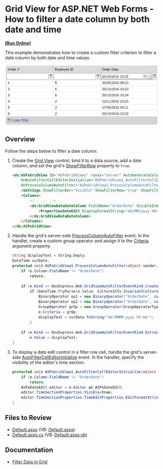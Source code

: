 # Grid View for ASP.NET Web Forms - How to filter a date column by both date and time
<!-- run online -->
**[[Run Online]](https://codecentral.devexpress.com/t446517/)**
<!-- run online end -->

This example demonstrates how to create a custom filter criterion to filter a date column by both date and time values.

![Filter a Column by Date and Time](filterDateColumn.png)

## Overview

Follow the steps below to filter a date column:

1. Create the [Grid View](https://docs.devexpress.com/AspNet/DevExpress.Web.ASPxGridView) control, bind it to a data source, add a date column, and set the grid's [ShowFilterRow](https://docs.devexpress.com/AspNet/DevExpress.Web.ASPxGridViewSettings.ShowFilterRow) property to `true`.

    ```aspx
    <dx:ASPxGridView ID="ASPxGridView1" runat="server" AutoGenerateColumns="False"
        OnAutoFilterCellEditorInitialize="ASPxGridView1_AutoFilterCellEditorInitialize"
        OnProcessColumnAutoFilter="ASPxGridView1_ProcessColumnAutoFilter" >
        <Settings ShowFilterBar="Visible" ShowFilterRow="true" ShowFilterRowMenu="true" />
        <Columns>
            <!-- ... -->
            <dx:GridViewDataDateColumn FieldName="OrderDate" VisibleIndex="3" Settings-FilterMode="Value" >
                <PropertiesDateEdit DisplayFormatString="dd/MM/yyyy HH:mm" EditFormatString="dd/MM/yyyy HH:mm" />
            </dx:GridViewDataDateColumn>
        </Columns>
    </dx:ASPxGridView>
    ```

2. Handle the grid's server-side [ProcessColumnAutoFilter](https://docs.devexpress.com/AspNet/DevExpress.Web.ASPxGridView.ProcessColumnAutoFilter) event. In the handler, create a custom group operator and assign it to the [Criteria](https://docs.devexpress.com/AspNet/DevExpress.Web.GridAutoFilterEventArgs.Criteria) argument property.

    ```csharp
    string displayText = String.Empty;
    DateTime curDate;
    protected void ASPxGridView1_ProcessColumnAutoFilter(object sender, DevExpress.Web.ASPxGridViewAutoFilterEventArgs e) {
        if (e.Column.FieldName != "OrderDate")
            return;

        if (e.Kind == DevExpress.Web.GridViewAutoFilterEventKind.CreateCriteria)
            if (DateTime.TryParse(e.Value, CultureInfo.InvariantCulture, DateTimeStyles.None, out curDate)) {
                BinaryOperator op1 = new BinaryOperator("OrderDate", curDate, BinaryOperatorType.GreaterOrEqual);
                BinaryOperator op2 = new BinaryOperator("OrderDate", curDate.AddMinutes(1), BinaryOperatorType.Less);
                GroupOperator grOp = new GroupOperator(GroupOperatorType.And, op1, op2);
                e.Criteria = grOp;
                displayText = curDate.ToString("dd-MMMM-yyyy hh:mm");
            }

        if (e.Kind == DevExpress.Web.GridViewAutoFilterEventKind.ExtractDisplayText)
            e.Value = displayText;
    }
    ```


3. To display a date edit control in a filter row cell, handle the grid's server-side [AutoFilterCellEditorInitialize](https://docs.devexpress.com/AspNet/DevExpress.Web.ASPxGridView.AutoFilterCellEditorInitialize) event. In the handler, specify the visibility of the editor's time section. 

    ```csharp
    protected void ASPxGridView1_AutoFilterCellEditorInitialize(object sender, DevExpress.Web.ASPxGridViewEditorEventArgs e) {
        if (e.Column.FieldName != "OrderDate")
            return;
        ASPxDateEdit editor = e.Editor as ASPxDateEdit;
        editor.TimeSectionProperties.Visible=true;
        editor.TimeSectionProperties.TimeEditProperties.EditFormatString="hh:mm";
    }
    ```

## Files to Review

* [Default.aspx](./CS/Default.aspx) (VB: [Default.aspx](./VB/Default.aspx))
* [Default.aspx.cs](./CS/Default.aspx.cs) (VB: [Default.aspx.vb](./VB/Default.aspx.vb))

## Documentation

* [Filter Data in Grid](https://docs.devexpress.com/AspNet/3716/components/grid-view/concepts/filter-data)
